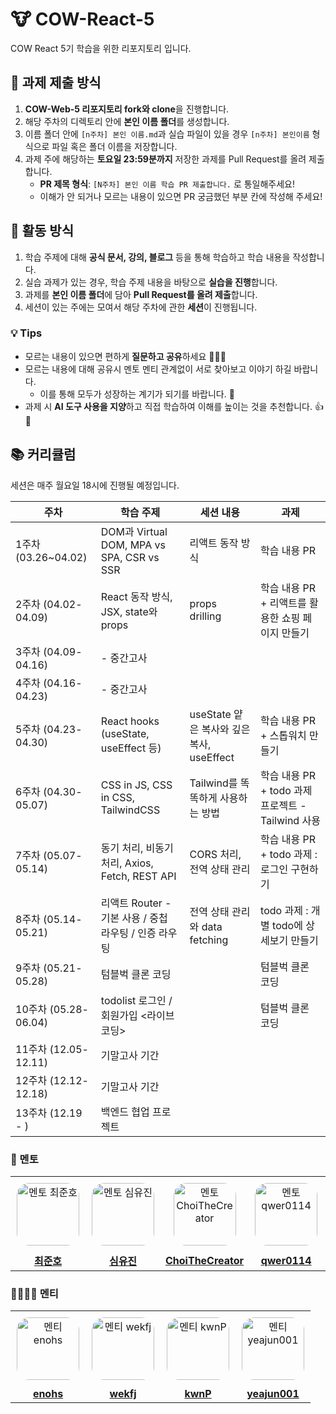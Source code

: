 # 🐮 COW-React-5

COW React 5기 학습을 위한 리포지토리 입니다.

## 📌 과제 제출 방식

1. **COW-Web-5 리포지토리 fork와 clone**을 진행합니다.
2. 해당 주차의 디렉토리 안에 **본인 이름 폴더**를 생성합니다.
3. 이름 폴더 안에 `[n주차] 본인 이름.md`과 실습 파일이 있을 경우 `[n주차] 본인이름` 형식으로 파일 혹은 폴더 이름을 저장합니다.
4. 과제 주에 해당하는 **토요일 23:59분까지** 저장한 과제를 Pull Request를 올려 제출합니다.
   - **PR 제목 형식**: `[N주차] 본인 이름 학습 PR 제출합니다.` 로 통일해주세요!
   - 이해가 안 되거나 모르는 내용이 있으면 PR 궁금했던 부분 칸에 작성해 주세요!

## 📝 활동 방식

1. 학습 주제에 대해 **공식 문서, 강의, 블로그** 등을 통해 학습하고 학습 내용을 작성합니다.
2. 실습 과제가 있는 경우, 학습 주제 내용을 바탕으로 **실습을 진행**합니다.
3. 과제를 **본인 이름 폴더**에 담아 **Pull Request를 올려 제출**합니다.
4. 세션이 있는 주에는 모여서 해당 주차에 관한 **세션**이 진행됩니다.

### 💡 Tips

- 모르는 내용이 있으면 편하게 **질문하고 공유**하세요 🙋🙋‍♀️
- 모르는 내용에 대해 공유시 멘토 멘티 관계없이 서로 찾아보고 이야기 하길 바랍니다.
  - 이를 통해 모두가 성장하는 계기가 되기를 바랍니다. 💪
- 과제 시 **AI 도구 사용을 지양**하고 직접 학습하여 이해를 높이는 것을 추천합니다. 👍🧐

## 📚 커리큘럼

세션은 매주 월요일 18시에 진행될 예정입니다.

| 주차                | 학습 주제                                             | 세션 내용                                 | 과제                                          |
|--------------------|-----------------------------------------------------|-----------------------------------------|----------------------------------------------|
| 1주차 (03.26~04.02) | DOM과 Virtual DOM, MPA vs SPA, CSR vs SSR             | 리액트 동작 방식                          | 학습 내용 PR                                |
| 2주차 (04.02-04.09) | React 동작 방식, JSX, state와 props                   | props drilling                            | 학습 내용 PR + 리액트를 활용한 쇼핑 페이지 만들기 |
| 3주차 (04.09-04.16) | - 중간고사                                            |                                         |                                              |
| 4주차 (04.16-04.23) | - 중간고사                                            |                                         |                                              |
| 5주차 (04.23-04.30) | React hooks (useState, useEffect 등)                  | useState 얕은 복사와 깊은 복사, useEffect | 학습 내용 PR + 스톱워치 만들기                |
| 6주차 (04.30-05.07) | CSS in JS, CSS in CSS, TailwindCSS                    | Tailwind를 똑똑하게 사용하는 방법         | 학습 내용 PR + todo 과제 프로젝트 - Tailwind 사용 |
| 7주차 (05.07-05.14) | 동기 처리, 비동기 처리, Axios, Fetch, REST API        | CORS 처리, 전역 상태 관리                 | 학습 내용 PR + todo 과제 : 로그인 구현하기      |
| 8주차 (05.14-05.21) | 리액트 Router - 기본 사용 / 중첩 라우팅 / 인증 라우팅 | 전역 상태 관리와 data fetching            | todo 과제 : 개별 todo에 상세보기 만들기        |
| 9주차 (05.21-05.28) | 텀블벅 클론 코딩                                      |                                         | 텀블벅 클론 코딩                              |
| 10주차 (05.28-06.04) | todolist 로그인 / 회원가입 <라이브 코딩>             |                                         | 텀블벅 클론 코딩                              |
| 11주차 (12.05-12.11) | 기말고사 기간                                         |                                         |                                              |
| 12주차 (12.12-12.18) | 기말고사 기간                                         |                                         |                                              |
| 13주차 (12.19 - )    | 백엔드 협업 프로젝트                                  |                                         |                                              |

### 👥 멘토

<table width="100%" style="border-collapse: collapse;">
  <tr>
    <td align="center" style="padding: 10px;">
      <img src="https://avatars.githubusercontent.com/swgvenghy" width="100px" alt="멘토 최준호" style="border-radius: 20%;"/>
    </td>
    <td align="center" style="padding: 10px;">
      <img src="https://avatars.githubusercontent.com/ujinsim" width="100px" alt="멘토 심유진" style="border-radius: 20%;"/>
    </td>
    <td align="center" style="padding: 10px;">
      <img src="https://avatars.githubusercontent.com/ChoiTheCreator" width="100px" alt="멘토 ChoiTheCreator" style="border-radius: 20%;"/>
    </td>
    <td align="center" style="padding: 10px;">
      <img src="https://avatars.githubusercontent.com/qwer0114" width="100px" alt="멘토 qwer0114" style="border-radius: 20%;"/>
    </td>
    <td align="center" style="padding: 10px;">
      <img src="https://avatars.githubusercontent.com/JangYEhoon00" width="100px" alt="멘토 JangYEhoon00" style="border-radius: 20%;"/>
    </td>
  </tr>
  <tr>
    <td align="center">
      <a href="https://github.com/swgvenghy">
        <strong>최준호</strong>
      </a>
    </td>
    <td align="center">
      <a href="https://github.com/ujinsimSS">
        <strong>심유진</strong>
      </a>
    </td>
    <td align="center">
      <a href="https://github.com/ChoiTheCreator">
        <strong>ChoiTheCreator</strong>
      </a>
    </td>
    <td align="center">
      <a href="https://github.com/qwer0114">
        <strong>qwer0114</strong>
      </a>
    </td>
    <td align="center">
      <a href="https://github.com/JangYEhoon00">
        <strong>JangYEhoon00</strong>
      </a>
    </td>
  </tr>
</table>

### 🧑‍🧑‍🧒‍🧒 멘티

<table width="100%" style="border-collapse: collapse;">
  <tr>
    <td align="center" style="padding: 10px;">
      <img src="https://avatars.githubusercontent.com/enohs" width="100px" alt="멘티 enohs" style="border-radius: 20%;"/>
    </td>
    <td align="center" style="padding: 10px;">
      <img src="https://avatars.githubusercontent.com/wekfj" width="100px" alt="멘티 wekfj" style="border-radius: 20%;"/>
    </td>
    <td align="center" style="padding: 10px;">
      <img src="https://avatars.githubusercontent.com/kwnP" width="100px" alt="멘티 kwnP" style="border-radius: 20%;"/>
    </td>
    <td align="center" style="padding: 10px;">
      <img src="https://avatars.githubusercontent.com/yeajun001" width="100px" alt="멘티 yeajun001" style="border-radius: 20%;"/>
    </td>
  </tr>
  <tr>
    <td align="center">
      <a href="https://github.com/enohs">
        <strong>enohs</strong>
      </a>
    </td>
    <td align="center">
      <a href="https://github.com/wekfj">
        <strong>wekfj</strong>
      </a>
    </td>
    <td align="center">
      <a href="https://github.com/kwnP">
        <strong>kwnP</strong>
      </a>
    </td>
    <td align="center">
      <a href="https://github.com/yeajun001">
        <strong>yeajun001</strong>
      </a>
    </td>
  </tr>
</table>
